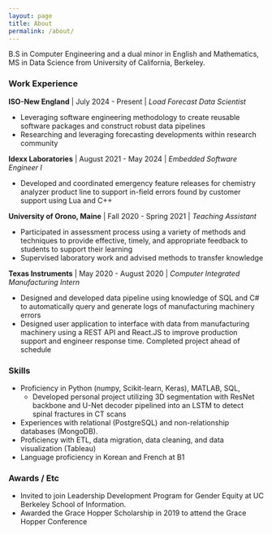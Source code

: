```yaml
---
layout: page
title: About
permalink: /about/
---
```


B.S in Computer Engineering and a dual minor in English and Mathematics, MS in Data Science from University of California, Berkeley. 

### Work Experience
**ISO-New England** | July 2024 - Present | *Load Forecast Data Scientist*
- Leveraging software engineering methodology to create reusable software packages and construct robust data pipelines
- Researching and leveraging forecasting developments within research community 

**Idexx Laboratories** | August 2021 - May 2024 | *Embedded Software Engineer I*
- Developed and coordinated emergency feature releases for chemistry analyzer product line to support in-field errors found by customer support using Lua and C++

**University of Orono, Maine** | Fall 2020 - Spring 2021 | *Teaching Assistant*
- Participated in assessment process using a variety of methods and techniques to provide effective, timely, and appropriate feedback to students to support their learning
- Supervised laboratory work and advised methods to transfer knowledge

**Texas Instruments** | May 2020 - August 2020 | *Computer Integrated Manufacturing Intern*
- Designed and developed data pipeline using knowledge of SQL and C# to automatically query and generate logs of manufacturing machinery errors 
- Designed user application to interface with data from manufacturing machinery using a REST API and React.JS to improve production support and engineer response time. Completed project ahead of schedule
### Skills
- Proficiency in Python (numpy, Scikit-learn, Keras), MATLAB, SQL, 
    - Developed personal project utilizing 3D segmentation with ResNet backbone and U-Net decoder pipelined into an LSTM to detect spinal fractures in CT scans 
- Experiences with relational (PostgreSQL) and non-relationship databases (MongoDB).
- Proficiency with ETL, data migration, data cleaning, and data visualization (Tableau)
- Language proficiency in Korean and French at B1

### Awards / Etc
- Invited to join Leadership Development Program for Gender Equity at UC Berkeley School of Information.
-  Awarded the Grace Hopper Scholarship in 2019 to attend the Grace Hopper Conference





